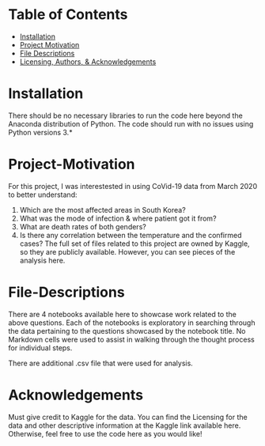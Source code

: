 Table of Contents
=================
* [Installation](#Installation)
* [Project Motivation](#Project-Motivation)
* [File Descriptions](#File-Descriptions)
* [Licensing, Authors, & Acknowledgements](#Acknowledgements)

# Installation
There should be no necessary libraries to run the code here beyond the Anaconda distribution of Python. The code should run with no issues using Python versions 3.*

# Project-Motivation
For this project, I was interestested in using CoVid-19 data from March 2020 to better understand:
1. Which are the most affected areas in South Korea?
2. What was the mode of infection & where patient got it from?
3. What are death rates of both genders?
4. Is there any correlation between the temperature and the confirmed cases?
The full set of files related to this project are owned by Kaggle, so they are publicly available. However, you can see pieces of the analysis here.

# File-Descriptions
There are 4 notebooks available here to showcase work related to the above questions. Each of the notebooks is exploratory in searching through the data pertaining to the questions showcased by the notebook title. No Markdown cells were used to assist in walking through the thought process for individual steps.

There are additional .csv file that were used for analysis.

# Acknowledgements
Must give credit to Kaggle for the data. You can find the Licensing for the data and other descriptive information at the Kaggle link available here. Otherwise, feel free to use the code here as you would like!
